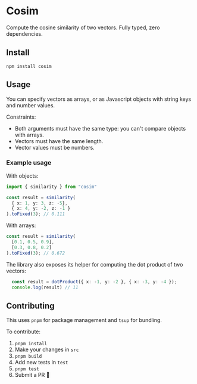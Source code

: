 # Cosim

Compute the cosine similarity of two vectors. Fully typed, zero dependencies.

## Install

`npm install cosim`

## Usage

You can specify vectors as arrays, or as Javascript objects with string keys and number
values. 

Constraints:
- Both arguments must have the same type: you can't compare objects with arrays.
- Vectors must have the same length.
- Vector values must be numbers.

### Example usage

With objects:
```ts
import { similarity } from "cosim"

const result = similarity(
  { x: 1, y: 3, z: -5}, 
  { x: 4, y: -2, z: -1 }
).toFixed(3); // 0.111
```

With arrays:
```ts
const result = similarity(
  [0.1, 0.5, 0.9], 
  [0.3, 0.8, 0.2]
).toFixed(3); // 0.672
```

The library also exposes its helper for computing the dot product of two vectors:

```ts
  const result = dotProduct({ x: -1, y: -2 }, { x: -3, y: -4 });
  console.log(result) // 11
```

## Contributing

This uses `pnpm` for package management and `tsup` for bundling.

To contribute:

1. `pnpm install`
2. Make your changes in `src`
3. `pnpm build`
4. Add new tests in `test`
5. `pnpm test`
6. Submit a PR 🥳
